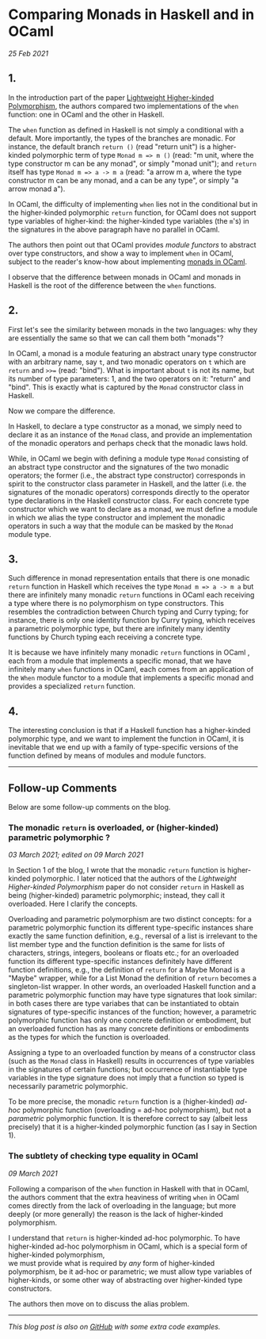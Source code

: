# Comparing Monads in Haskell and in OCaml 

_25 Feb 2021_ 

## 1.

In the introduction part of the paper [Lightweight Higher-kinded Polymorphism](https://www.cl.cam.ac.uk/~jdy22/papers/lightweight-higher-kinded-polymorphism.pdf), the authors compared 
two implementations of the `when` function: one in OCaml and the other in Haskell. 

The `when` function as defined in Haskell is not simply a conditional with a 
default. More importantly, the types of the branches are monadic. 
For instance, the default branch `return ()` (read "return unit") is a 
higher-kinded polymorphic term of type `Monad m => m ()` (read: "m unit, where
the type constructor m can be any monad", or simply "monad unit"); and `return` itself has 
type `Monad m => a -> m a` (read: "a arrow m a, where the type constructor m can be any monad, and a can be any type", or simply "a arrow monad a"). 

In OCaml, the difficulty of implementing `when` lies not in the conditional 
but in the higher-kinded polymorphic `return` function, for OCaml does not 
support type variables of higher-kind: the higher-kinded type variables 
(the `m`'s) in the signatures in the above paragraph have no parallel in OCaml. 

The authors then point out that OCaml provides _module functors_ to abstract
over type constructors, and show a way to implement `when` in OCaml, subject 
to the reader's know-how about implementing [monads in OCaml](https://www.cs.cornell.edu/courses/cs3110/2020fa/textbook/adv/monads.html). 

I observe that the difference 
between monads in OCaml and monads in Haskell is the root of the 
difference between the `when` functions. 

## 2. 

First let's see the similarity between monads in the two languages:
why they are essentially the same so that we can call them both "monads"? 


In OCaml, a monad is a module featuring an abstract unary type constructor with
an arbitrary name, say `t`, and two monadic operators on `t` which are `return` and `>>=` (read: "bind"). What is important about `t` is not its name, but
its number of type parameters: 1, and the two operators on it: "return" 
and "bind". This is exactly what is captured by the `Monad` constructor class
in Haskell.  

Now we compare the difference.  

In Haskell, to declare a type constructor 
as a monad, we simply need  to declare it as an instance of
the `Monad` class, and  provide an implementation of the monadic operators
and perhaps check that the monadic laws hold. 

While, in OCaml we begin with defining a module type `Monad` consisting of 
an abstract type constructor and the signatures of the two monadic operators;
the former (i.e., the abstract type constructor) corresponds in spirit to the constructor class parameter in Haskell, and the latter (i.e. the signatures
of the monadic operators) corresponds directly to the operator type 
declarations in the Haskell constructor class. For each concrete type 
constructor which we want to declare as a monad, we must define a module 
in which we alias the type constructor and implement the 
monadic operators in such a way that the  module can be masked by the 
`Monad` module type.    

## 3.

Such difference in monad representation entails that  there is 
one monadic `return` function in Haskell which receives the type
`Monad m => a -> m a` but there are infinitely many monadic
`return` functions in OCaml each receiving a type where there is no polymorphism on
type constructors. This resembles the 
contradiction between Church typing and Curry typing;  for instance, 
there is only one identity function by Curry typing, which receives a parametric polymorphic type, but there are infinitely many identity functions by Church
 typing each receiving a concrete type.
 

It is because we have infinitely many monadic `return` functions in OCaml 
, each from a  module that implements a specific monad, that we
have infinitely many `when` functions in OCaml, each comes from an application
of the `When` module functor to a module that implements a specific monad and 
provides a specialized `return` function. 


## 4.

The interesting conclusion is that if a Haskell function has a higher-kinded polymorphic
type, and we want to implement the function in OCaml, it is inevitable that we end up with
 a family of type-specific versions of the function defined by means of modules and module functors.
 
<hr>

## Follow-up Comments 

Below are some follow-up comments on the blog.

### The monadic `return` is  overloaded, or (higher-kinded) parametric polymorphic ?

_03 March 2021; edited on 09 March 2021_ 
 
 In Section 1 of the blog, I wrote that the monadic `return` function
 is higher-kinded polymorphic. I later noticed that the authors of the
 _Lightweight Higher-kinded Polymorphism_ paper do not consider `return` in 
 Haskell as being (higher-kinded) parametric polymorphic; instead, they 
 call it overloaded. Here I clarify the concepts. 
 
 
 Overloading and parametric polymorphism are two distinct 
 concepts: for a parametric polymorphic function its different type-specific
 instances share exactly the same function definition, e.g., reversal of
 a list is irrelevant to the list member type and the function definition
 is the same for lists of characters, strings, integers, booleans or floats 
 etc.; for an overloaded function its different type-specific instances 
 definitely have different function definitions, e.g., the definition 
 of `return` for a Maybe Monad is a "Maybe" wrapper, while for a List Monad
 the definition of `return` becomes a singleton-list wrapper. In other words, 
 an overloaded Haskell function and a parametric polymorphic function may have
 type signatures that look similar: in both cases there are type variabes 
 that can be instantiated to obtain signatures of  type-specific instances 
 of the function; however, a parametric polymorphic function has only one 
 concrete definition or embodiment, but an overloaded function has as many 
 concrete definitions or embodiments as the types for which the function 
 is overloaded. 
 
 Assigning a type to an overloaded function by means of a constructor class
 (such as the `Monad` class in Haskell) results in occurrences of 
 type variables in the signatures of certain functions; but occurrence of 
 instantiable type variables in the type signature does not imply that a 
 function so typed is necessarily parametric polymorphic.  
 
 To be more precise, the monadic `return` function is a (higher-kinded) 
 _ad-hoc_ polymorphic function (overloading = ad-hoc polymorphism), but 
 not a _parametric_ polymorphic function.
 It is therefore correct to say (albeit less precisely) that it is a 
 higher-kinded polymorphic function (as I say in Section 1). 
 
 
### The subtlety of checking type equality in OCaml
 
_09 March 2021_ 
 
Following a comparison of the `when` function in Haskell with that in
OCaml, the authors comment that the extra heaviness of writing `when` in OCaml
comes directly from the lack of overloading in the language; but more deeply (or more
generally) the reason is the lack of higher-kinded polymorphism. 

I understand that `return` is higher-kinded ad-hoc polymorphic. To have higher-kinded 
ad-hoc polymorphism in OCaml,  which is a special form of higher-kinded polymorphism,  
we must provide what is required by _any_ form of higher-kinded polymorphism, be it ad-hoc 
or parametric; we must allow type variables of higher-kinds, 
or some other way of abstracting over higher-kinded type constructors. 


The authors then move on to discuss the alias problem. 
 
<hr>
<em>This blog post is also on <a href="https://github.com/YueLiPicasso/intro_ocaml/tree/master/monad">GitHub</a> with some extra code examples.</em>
